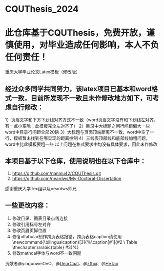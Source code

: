 # CQUThesis_2024
# 此仓库基于CQUThesis，免费开放，谨慎使用，对毕业造成任何影响，本人不负任何责任！
重庆大学毕业论文Latex模板（修改版）

## 经过众多同学共同努力，该latex项目已基本和word格式一致，目前所发现不一致且未作修改地方如下，可考虑自行修改：
1）页眉文字和下方下划线对齐方式不一致（word页眉文字没有和下划线左对齐，有一点小空隙；此模板完全左对齐了）
2）目录中大标题之间行间距偏大一些，word中目录行间距全部20磅
3）大标题与页面顶端距离不一致，word中空了一行，模板暂未找到在哪实现的距离控制
4）三线表顶部线和底部线加粗问题，word中比此模板要粗一些
以上问题在格式要求中均没有具体要求，因此未作修改

## 本项目基于以下仓库，使用说明也在以下仓库中：
1. https://github.com/nanmu42/CQUThesis.git
2. https://github.com/neardws/My-Doctoral-Dissertation

感谢重庆大学Tex组以及neardws师兄

## 一些更改内容：
1. 修改目录、图表目录点线连接
2. 修改引用标号左对齐
3. 修改页眉页脚位置
4. 修复xltabular制作跨页表格报错，跨页表格caption请使用\newcommand{\bilingualcaption}[3]{%\caption[#1]{#2 \\ Table \thechapter.\arabic{table} #3}%}
5. 修改mathcal字体与word不一致问题


贡献者@yinguoweiOvO、@[DearCaat](https://github.com/DearCaat)、@[zfhxi](https://github.com/zfhxi)、@[HeTao](https://github.com/TankosTao)

